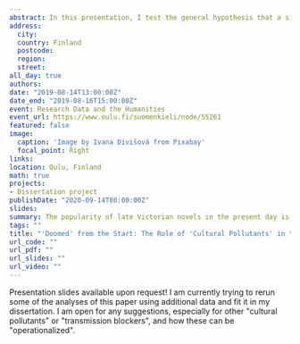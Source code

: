 ```yaml
---
abstract: In this presentation, I test the general hypothesis that a significant factor in the "cultural death" of late Victorian bestsellers is the presence of "cultural pollutants" (retrospectively, a better term would have been "transmission blockers") in their textual fabric. "Cultural pollutants" are inherent properties of the text linked to the zeitgeist of a particular period that block its vertical cultural transmission across time to new generations of readers — they neatly fit the cultural tastes of a certain period or generation but prevent the novel to thrive when these tastes change. As such, they are direct opposites to Dan Sperber’s "cultural attractors", aspects of the cultural product that facilitate its transmission. Textual features of the texts of the novels are "operationalized" as proxies for three types of "cultural pollutants": linguistic complexity, measured through the token-type ratio of the text — the initial hypothesis is that a higher TTR would be correlated with lower success; named entity ratio, indicating the level of saturation with concepts inextricably linked to the sociocultural context of the novels (i.e. references to places, people, professions that are no longer relevant or no longer exist) — the hypothesis is that a higher NER would correlate with lower success; dialogic liveliness — a basic measure of the proportion of dialogues in the texts (number of utterances/number of words) — the hypothesis is that a lower dialogic liveliness would correlate with lower success. The results reject the first hypothesis as TTR is positively correlated with success, possibly indicative of the high "literariness" of the "canon". The second and third hypothesis are confirmed, but the effects sizes are quite small. Although a step in the right direction, this paper is far from the final word of the topic. The corpus is quite limited, which affects the statistical significance of the study. Instead of just focusing on bestsellers and the most "canonical" novels from the period, future research will need to include the "archive", i.e. books that fall outside of these two narrow categories.
address:
  city: 
  country: Finland
  postcode: 
  region: 
  street: 
all_day: true
authors:
date: "2019-08-14T13:00:00Z"
date_end: "2019-08-16T15:00:00Z"
event: Research Data and the Humanities
event_url: https://www.oulu.fi/suomenkieli/node/55261
featured: false
image:
  caption: 'Image by Ivana Divišová from Pixabay'
  focal_point: Right
links:
location: Oulu, Finland
math: true
projects:
- Dissertation project
publishDate: "2020-09-14T00:00:00Z"
slides: 
summary: The popularity of late Victorian novels in the present day is characterized by extreme inequality. This paper tests the hypothesis that some novels that were bestsellers upon publication failed to linger in the collective memory of subsequent generations of readers due to "cultural pollutants", or "transmission blockers" — elements of the text filled with contemporary context that hinder the cultural transmission of the novels across time. 
tags: ""
title: "'Doomed' from the Start: The Role of 'Cultural Pollutants' in the 'Cultural Death' of Late Victorian Bestsellers"
url_code: ""
url_pdf: ""
url_slides: ""
url_video: ""
---
```

Presentation slides available upon request! I am currently trying to rerun some of the analyses of this paper using additional data and fit it in my dissertation. I am open for any suggestions, especially for other "cultural pollutants" or "transmission blockers", and how these can be "operationalized".